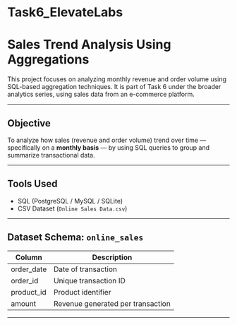 # Task6_ElevateLabs
#   Sales Trend Analysis Using Aggregations

This project focuses on analyzing monthly revenue and order volume using SQL-based aggregation techniques. It is part of Task 6 under the broader analytics series, using sales data from an e-commerce platform.

---

##  Objective

To analyze how sales (revenue and order volume) trend over time — specifically on a **monthly basis** — by using SQL queries to group and summarize transactional data.

---

##  Tools Used

- SQL (PostgreSQL / MySQL / SQLite)
- CSV Dataset (`Online Sales Data.csv`)

---

##  Dataset Schema: `online_sales`

| Column       | Description                      |
|--------------|----------------------------------|
| order_date   | Date of transaction              |
| order_id     | Unique transaction ID            |
| product_id   | Product identifier               |
| amount       | Revenue generated per transaction |

---
